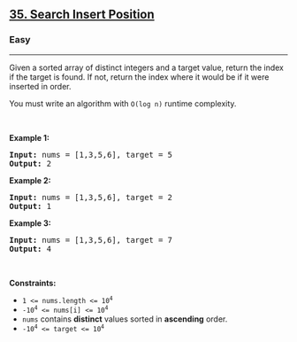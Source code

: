 <h2><a href="https://leetcode.com/problems/search-insert-position/description/?envType=problem-list-v2&envId=array">35. Search Insert Position</a></h2><h3>Easy</h3><hr><p>Given a sorted array of distinct integers and a target value, return the index if the target is found. If not, return the index where it would be if it were inserted in order.</p>

<p>You must&nbsp;write an algorithm with&nbsp;<code>O(log n)</code> runtime complexity.</p>

<p>&nbsp;</p>
<p><strong class="example">Example 1:</strong></p>

<pre>
<strong>Input:</strong> nums = [1,3,5,6], target = 5
<strong>Output:</strong> 2
</pre>

<p><strong class="example">Example 2:</strong></p>

<pre>
<strong>Input:</strong> nums = [1,3,5,6], target = 2
<strong>Output:</strong> 1
</pre>

<p><strong class="example">Example 3:</strong></p>

<pre>
<strong>Input:</strong> nums = [1,3,5,6], target = 7
<strong>Output:</strong> 4
</pre>

<p>&nbsp;</p>
<p><strong>Constraints:</strong></p>

<ul>
	<li><code>1 &lt;= nums.length &lt;= 10<sup>4</sup></code></li>
	<li><code>-10<sup>4</sup> &lt;= nums[i] &lt;= 10<sup>4</sup></code></li>
	<li><code>nums</code> contains <strong>distinct</strong> values sorted in <strong>ascending</strong> order.</li>
	<li><code>-10<sup>4</sup> &lt;= target &lt;= 10<sup>4</sup></code></li>
</ul>
